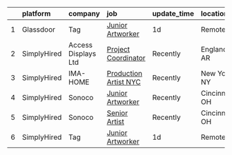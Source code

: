 

|    | platform    | company             | job                                                                                                                                                                                                                                                                               | update_time   | location       |
|---:|:------------|:--------------------|:----------------------------------------------------------------------------------------------------------------------------------------------------------------------------------------------------------------------------------------------------------------------------------|:--------------|:---------------|
|  1 | Glassdoor   | Tag                 | [Junior Artworker](https://www.glassdoor.com/partner/jobListing.htm?pos=101&ao=1136043&s=58&guid=0000018128597072a53f3170b73dfa28&src=GD_JOB_AD&t=SR&vt=w&cs=1_9099fca5&cb=1654239359214&jobListingId=1007909874498&jrtk=3-0-1g4k5is4rq6os801-1g4k5is59i6h6800-cc1431d9cf9a1069-) | 1d            | Remote         |
|  2 | SimplyHired | Access Displays Ltd | [Project Coordinator](https://www.simplyhired.com/job/-c3x_3QdCusQU1bLMOgJ0fsCRPNdzDRG-LxWOMHYD1xOyb_dmOLMJg?q=artworker)                                                                                                                                                         | Recently      | England, AR    |
|  3 | SimplyHired | IMA-HOME            | [Production Artist NYC](https://www.simplyhired.com/job/WAk3UyIRIcaqwbDbXur06TsDmW7y7WmT2KCRpKrBPBRW_ve-Q8yocA?q=artworker)                                                                                                                                                       | Recently      | New York, NY   |
|  4 | SimplyHired | Sonoco              | [Junior Artworker](https://www.simplyhired.com/job/bJFkITfBQh7d5E85DISdms_VPKCZBa8KkngVE0lUa-qKKaXWvdNngQ?q=artworker)                                                                                                                                                            | Recently      | Cincinnati, OH |
|  5 | SimplyHired | Sonoco              | [Senior Artist](https://www.simplyhired.com/job/gyQf-wXViE5DTjh6jQYwtf4n8pryWEZj3FCgwRPHI5i7PJlc-DU_Og?q=artworker)                                                                                                                                                               | Recently      | Cincinnati, OH |
|  6 | SimplyHired | Tag                 | [Junior Artworker](https://www.simplyhired.com/job/hlo-U83LVO0wc3WpfZ6i19hswf8VgkIu-UIbYVpoDKJeJejVZ7npVA?q=artworker)                                                                                                                                                            | 1d            | Remote         |